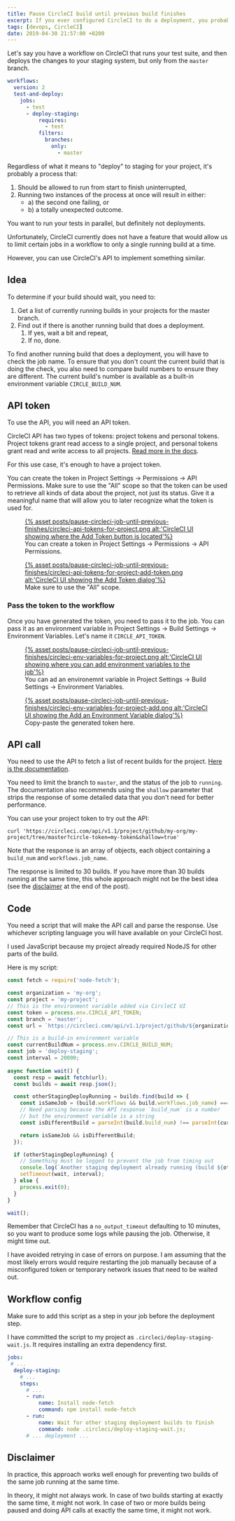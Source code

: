 ```yaml
---
title: Pause CircleCI build until previous build finishes
excerpt: If you ever configured CircleCI to do a deployment, you probably ran into the problem of two pushes triggering two deployments at the same time. You can prevent that.
tags: [devops, CircleCI]
date: 2019-04-30 21:57:00 +0200
---
```


Let's say you have a workflow on CircleCI that runs your test suite, and then deploys the changes to your staging system, but only from the `master` branch.
```yaml
workflows:
  version: 2
  test-and-deploy:
    jobs:
      - test
      - deploy-staging:
          requires:
            - test
          filters:
            branches:
              only:
                - master
```

Regardless of what it means to "deploy" to staging for your project, it's probably a process that:
1. Should be allowed to run from start to finish uninterrupted,
2. Running two instances of the process at once will result in either:
    - a) the second one failing, or
    - b) a totally unexpected outcome.

You want to run your tests in parallel, but definitely not deployments.

Unfortunately, CircleCI currently does not have a feature that would allow us to limit certain jobs in a workflow to only a single running build at a time.

However, you can use CircleCI's API to implement something similar.

## Idea

To determine if your build should wait, you need to:

1. Get a list of currently running builds in your projects for the master branch.
2. Find out if there is another running build that does a deployment.
    1. If yes, wait a bit and repeat,
    2. If no, done.

To find another running build that does a deployment, you will have to check the job name. To ensure that you don't count the current build that is doing the check, you also need to compare build numbers to ensure they are different. The current build's number is available as a built-in environment variable `CIRCLE_BUILD_NUM`.

## API token

To use the API, you will need an API token.

CircleCI API has two types of tokens: project tokens and personal tokens. Project tokens grant read access to a single project, and personal tokens grant read and write access to all projects. [Read more in the docs](https://circleci.com/docs/2.0/managing-api-tokens/).

For this use case, it's enough to have a project token.

You can create the token in Project Settings -> Permissions -> API Permissions. Make sure to use the "All" scope so that the token can be used to retrieve all kinds of data about the project, not just its status. Give it a meaningful name that will allow you to later recognize what the token is used for.

<figure>
<a href='{% asset posts/pause-circleci-job-until-previous-finishes/circleci-api-tokens-for-project @path %}'>
{% asset posts/pause-circleci-job-until-previous-finishes/circleci-api-tokens-for-project.png alt:'CircleCI UI showing where the Add Token button is located'%}
</a>
<figcaption>You can create a token in Project Settings -> Permissions -> API Permissions.</figcaption>
</figure>

<figure>
<a href='{% asset posts/pause-circleci-job-until-previous-finishes/circleci-api-tokens-for-project-add-token @path %}'>
{% asset posts/pause-circleci-job-until-previous-finishes/circleci-api-tokens-for-project-add-token.png alt:'CircleCI UI showing the Add Token dialog'%}
</a>
<figcaption>Make sure to use the "All" scope.</figcaption>
</figure>

### Pass the token to the workflow

Once you have generated the token, you need to pass it to the job. You can pass it as an environment variable in Project Settings -> Build Settings -> Environment Variables. Let's name it `CIRCLE_API_TOKEN`.

<figure>
<a href='{% asset posts/pause-circleci-job-until-previous-finishes/circleci-env-variables-for-project @path %}'>
{% asset posts/pause-circleci-job-until-previous-finishes/circleci-env-variables-for-project.png alt:'CircleCI UI showing where you can add environment variables to the job'%}
</a>
<figcaption>You can ad an environemnt variable in Project Settings -> Build Settings -> Environment Variables.</figcaption>
</figure>

<figure>
<a href='{% asset posts/pause-circleci-job-until-previous-finishes/circleci-env-variables-for-project-add @path %}'>
{% asset posts/pause-circleci-job-until-previous-finishes/circleci-env-variables-for-project-add.png alt:'CircleCI UI showing the Add an Environment Variable dialog'%}
</a>
<figcaption>Copy-paste the generated token here.</figcaption>
</figure>

## API call

You need to use the API to fetch a list of recent builds for the project. [Here is the documentation](https://circleci.com/docs/api/#recent-builds-for-a-single-project).

You need to limit the branch to `master`, and the status of the job to `running`. The documentation also recommends using the `shallow` parameter that strips the response of some detailed data that you don't need for better performance.

You can use your project token to try out the API:
```
curl 'https://circleci.com/api/v1.1/project/github/my-org/my-project/tree/master?circle-token=my-token&shallow=true'
```

Note that the response is an array of objects, each object containing a `build_num` and `workflows.job_name`.

The response is limited to 30 builds. If you have more than 30 builds running at the same time, this whole approach might not be the best idea (see the [disclaimer](#disclaimer) at the end of the post).

## Code

You need a script that will make the API call and parse the response. Use whichever scripting language you will have available on your CircleCI host.

I used JavaScript because my project already required NodeJS for other parts of the build.

Here is my script:

```javascript
const fetch = require('node-fetch');

const organization = 'my-org';
const project = 'my-project';
// This is the environment variable added via CircleCI UI
const token = process.env.CIRCLE_API_TOKEN;
const branch = 'master';
const url = `https://circleci.com/api/v1.1/project/github/${organization}/${project}/tree/${branch}?circle-token=${token}&shallow=true&filter=running`;

// This is a build-in environment variable
const currentBuildNum = process.env.CIRCLE_BUILD_NUM;
const job = 'deploy-staging';
const interval = 20000;
  
async function wait() {
  const resp = await fetch(url);
  const builds = await resp.json();

  const otherStagingDeployRunning = builds.find(build => {
    const isSameJob = (build.workflows && build.workflows.job_name) === job;
    // Need parsing because the API response `build_num` is a number
    // but the environment variable is a string
    const isDifferentBuild = parseInt(build.build_num) !== parseInt(currentBuildNum);

    return isSameJob && isDifferentBuild;
  });

  if (otherStagingDeployRunning) {
    // Something must be logged to prevent the job from timing out
    console.log(`Another staging deployment already running (build ${otherStagingDeployRunning.build_num}), will check again in ${interval / 1000} seconds...`);
    setTimeout(wait, interval);
  } else {
    process.exit(0);
  }
}

wait();
```

Remember that CircleCI has a `no_output_timeout` defaulting to 10 minutes, so you want to produce some logs while pausing the job.
Otherwise, it might time out.

I have avoided retrying in case of errors on purpose. I am assuming that the most likely errors would require restarting the job manually because of a misconfigured token or temporary network issues that need to be waited out.

## Workflow config

Make sure to add this script as a step in your job before the deployment step.

I have committed the script to my project as `.circleci/deploy-staging-wait.js`. It requires installing an extra dependency first.

```yaml
jobs:
 # ...
  deploy-staging:
    # ...
    steps:
      # ...
      - run:
          name: Install node-fetch
          command: npm install node-fetch
      - run:
          name: Wait for other staging deployment builds to finish
          command: node .circleci/deploy-staging-wait.js;
      # ... deployment ...
```

## Disclaimer

In practice, this approach works well enough for preventing two builds of the same job running at the same time.

In theory, it might not always work. In case of two builds starting at exactly the same time, it might not work. In case of two or more builds being paused and doing API calls at exactly the same time, it might not work.


